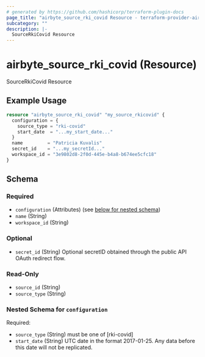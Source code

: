 ```yaml
---
# generated by https://github.com/hashicorp/terraform-plugin-docs
page_title: "airbyte_source_rki_covid Resource - terraform-provider-airbyte"
subcategory: ""
description: |-
  SourceRkiCovid Resource
---
```


# airbyte_source_rki_covid (Resource)

SourceRkiCovid Resource

## Example Usage

```terraform
resource "airbyte_source_rki_covid" "my_source_rkicovid" {
  configuration = {
    source_type = "rki-covid"
    start_date  = "...my_start_date..."
  }
  name         = "Patricia Kuvalis"
  secret_id    = "...my_secretId..."
  workspace_id = "3e9802d8-2f0d-445e-b4a8-b674ee5cfc18"
}
```

<!-- schema generated by tfplugindocs -->
## Schema

### Required

- `configuration` (Attributes) (see [below for nested schema](#nestedatt--configuration))
- `name` (String)
- `workspace_id` (String)

### Optional

- `secret_id` (String) Optional secretID obtained through the public API OAuth redirect flow.

### Read-Only

- `source_id` (String)
- `source_type` (String)

<a id="nestedatt--configuration"></a>
### Nested Schema for `configuration`

Required:

- `source_type` (String) must be one of [rki-covid]
- `start_date` (String) UTC date in the format 2017-01-25. Any data before this date will not be replicated.


